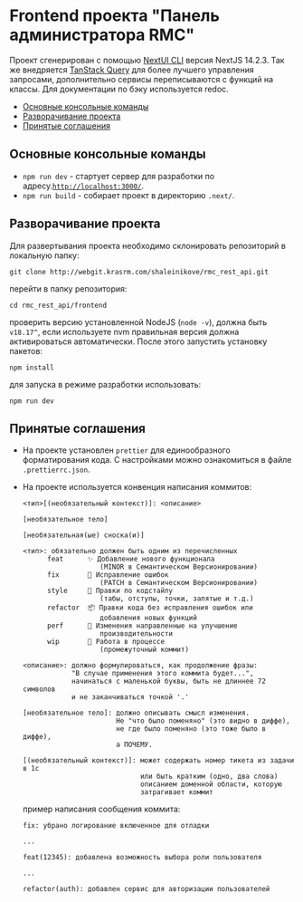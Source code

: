 # Frontend проекта "Панель администратора RMC" <!-- omit in toc -->

Проект сгенерирован с помощью [NextUI CLI](https://nextui.org/docs/guide/installation) версия NextJS 14.2.3. Так же внедряется [TanStack Query](https://tanstack.com/query/latest/docs/framework/react/overview) для более лучшего управления запросами, дополнительно сервисы переписываются с функций на классы. Для документации по бэку используется redoc.

- [Основные консольные команды](#основные-консольные-команды)
- [Разворачивание проекта](#разворачивание-проекта)
- [Принятые соглашения](#принятые-соглашения)

## Основные консольные команды

- `npm run dev` - стартует сервер для разработки по адресу.[`http://localhost:3000/`](http://localhost:3000/).
- `npm run build` - собирает проект в директорию `.next/`.

## Разворачивание проекта

Для развертывания проекта необходимо склонировать репозиторий в локальную папку:

```shell
git clone http://webgit.krasrm.com/shaleinikove/rmc_rest_api.git
```

перейти в папку репозитория:

```shell
cd rmc_rest_api/frontend
```

проверить версию установленной NodeJS (`node -v`), должна быть `v18.17^`, если используете nvm правильная версия должна активироваться автоматически. После этого запустить установку пакетов:

```shell
npm install
```

для запуска в режиме разработки использовать:

```shell
npm run dev
```

## Принятые соглашения

- На проекте установлен `prettier` для единообразного форматирования кода. С настройками можно ознакомиться в файле `.prettierrc.json`.
- На проекте используется конвенция написания коммитов:

  ```
  <тип>[(необязательный контекст)]: <описание>

  [необязательное тело]

  [необязательная(ые) сноска(и)]

  <тип>: обязательно должен быть одним из перечисленных
        feat      ✨ Добавление нового функционала
                     (MINOR в Cемантическом Версионировании)
        fix       🐛 Исправление ошибок
                     (PATCH в Cемантическом Версионировании)
        style     💎 Правки по кодстайлу
                     (табы, отступы, точки, запятые и т.д.)
        refactor  📦 Правки кода без исправления ошибок или
                     добавления новых функций
        perf      🚀 Изменения направленные на улучшение
                     производительности
        wip       🐒 Работа в процессе
                     (промежуточный коммит)

  <описание>: должно формулироваться, как продолжение фразы:
              "В случае применения этого коммита будет...",
              начинаться с маленькой буквы, быть не длиннее 72 символов
              и не заканчиваться точкой '.'

  [необязательное тело]: должно описывать смысл изменения.
                         Не "что было поменяно" (это видно в диффе),
                         не где было поменяно (это тоже было в диффе),
                         а ПОЧЕМУ.

  [(необязательный контекст)]: может содержать номер тикета из задачи в 1с
                               или быть кратким (одно, два слова)
                               описанием доменной области, которую
                               затрагивает коммит

  ```

  пример написания сообщения коммита:

  ```
  fix: убрано логирование включенное для отладки

  ...

  feat(12345): добавлена возможность выбора роли пользователя

  ...

  refactor(auth): добавлен сервис для авторизации пользователей
  ```
